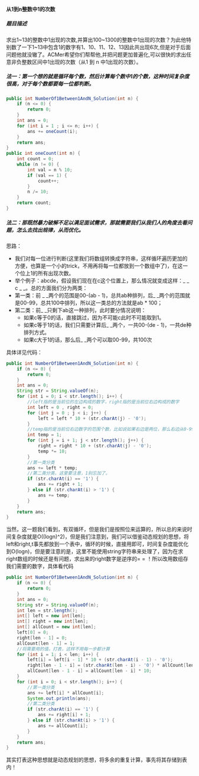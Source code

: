 #### 从1到n整数中1的次数

##### 题目描述

求出1~13的整数中1出现的次数,并算出100~1300的整数中1出现的次数？为此他特别数了一下1~13中包含1的数字有1、10、11、12、13因此共出现6次,但是对于后面问题他就没辙了。ACMer希望你们帮帮他,并把问题更加普遍化,可以很快的求出任意非负整数区间中1出现的次数（从1 到 n 中1出现的次数）。

<!--more-->

##### 法一：第一个想的就是循环每个数，然后计算每个数中1的个数，这种时间复杂度很高，对于每个数都要每一位都判断。

```java
public int NumberOf1Between1AndN_Solution(int n) {
    if (n <= 0) {
        return 0;
    }
    int ans = 0;
    for (int i = 1 ; i <= n; i++) {
        ans += oneCount(i);
    }
    return ans;
}
public int oneCount(int n) {
    int count = 0;
    while (n != 0) {
        int val = n % 10;
        if (val == 1) {
            count++;
        }
        n /= 10;
    }
    return count;
}
```

##### 法二：那既然暴力破解不足以满足面试需求，那就需要我们从我们人的角度去看问题，怎么去找出规律，从而优化。

思路：

- 我们对每一位进行判断(这里我们将数组转换成字符串，这样循环遍历更加的方便，也算是一个小的trick，不用再将每一位都放到一个数组中了)，在这一个位上1的所有出现次数。
- 举个例子：abcde，假设我们现在在c这个位置上，那么情况就变成这样：_ _ c _ _。总的方面我们分为两类：
- 第一类：前 _ _两个的范围是00-(ab - 1)，总共ab种排列，后\_ _两个的范围就是00-99，总共100中排列，所以这一类总的方法就是ab \* 100；
- 第二类：前\_ _只剩下ab这一种排列，此时要分情况说明：
  - 如果c等于0的话，直接跳过，因为不可能c此时不可能取到1。
  - 如果c等于1的话，我们只需要计算后\_ _两个，一共00-(de - 1)，一共de种排列方式。 
  - 如果c大于1的话，那么后\_ _两个可以取00-99，共100次

具体详见代码：

```java
public int NumberOf1Between1AndN_Solution(int n) {
    if (n <= 0) {
        return 0;
    }
    int ans = 0;
    String str = String.valueOf(n);
    for (int i = 0; i < str.length(); i++) {
        //left指的是当前位的左边构成的数字，right指的是当前位右边构成的数字
        int left = 0 , right = 0;
        for (int j = 0 ; j < i; j++) {
            left = left * 10 + (str.charAt(j) - '0');
        }
        //temp指的是当前位右边数字的范围个数，比如说如果右边是两位，那么右边从0-99共100个数字
        int temp = 1;
        for (int j = i + 1; j < str.length(); j++) {
            right = right * 10 + (str.charAt(j) - '0');
            temp *= 10;
        }
        //第一类分类
        ans += left * temp;
        //第二类分类，这里要注意，1别忘加了。
        if (str.charAt(i) == '1') {
            ans += right + 1;
        } else if (str.charAt(i) > '1') {
            ans += temp;
        }
    }
    return ans;
}
```

当然，这一题我们看到，有双循环，但是我们是按照位来运算的，所以总的来说时间复杂度就是O((logn)^2)，但是我们注意到，我们可以借鉴动态规划的思想，将left和right,t事先都放到一个表中，循环的时候，直接用即可，时间复杂度能优化到O(logn)，但是要注意的是，这里不能使用string字符串来处理了，因为在求right数组的时候还是有问题，求出来的right数字是逆序的=  = ！所以改用数组存我们需要的数字，具体看代码

```java
public int NumberOf1Between1AndN_Solution(int n) {
    if (n <= 0) {
        return 0;
    }
    int ans = 0;
    String str = String.valueOf(n);
    int len = str.length();
    int[] left = new int[len];
    int[] right = new int[len];
    int[] allCount = new int[len];
    left[0] = 0;
    right[len - 1] = 0;
    allCount[len - 1] = 1;
    //将需要用的值，打表，这样不用每一步都计算
    for (int i = 1; i < len; i++) {
        left[i] = left[i - 1] * 10 + (str.charAt(i - 1) - '0');
        right[len - 1 - i] = (str.charAt(len - i) - '0') * allCount[len - i] + right[len - i];
        allCount[len - 1 - i] = allCount[len - i] * 10;
    }
    for (int i = 0; i < str.length(); i++) {
        //第一类分类
        ans += left[i] * allCount[i];
        System.out.println(ans);
        //第二类分类
        if (str.charAt(i) == '1') {
            ans += right[i] + 1;
        } else if (str.charAt(i) > '1') {
            ans += allCount[i];
        }
    }
    return ans;
}
```

其实打表这种思想就是动态规划的思想，将多余的重复计算，事先将其存储到表内！